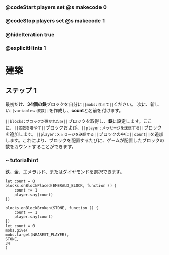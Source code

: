 ### @codeStart players set @s makecode 0
### @codeStop players set @s makecode 1

### @hideIteration true 
### @explicitHints 1


# 建築

## ステップ 1
最初だけ、**34個の鉄**ブロックを自分に``||mobs:与えて||``ください。
次に、新しい``||variables:変数||``を作成し、**count**と名前を付けます。

``||blocks:ブロックが置かれた時||``ブロックを取得し、**鉄**に設定します。ここに、``||変数を増やす||``ブロックおよび、``||player:メッセージを送信する||``ブロックを追加します。``||player:メッセージを送信する||``ブロックの中に``||count||``を追加します。これにより、ブロックを配置するたびに、ゲームが配置したブロックの数をカウントすることができます。

### ~ tutorialhint 

鉄、金、エメラルド、またはダイヤモンドを選択できます。

```blocks
let count = 0
blocks.onBlockPlaced(EMERALD_BLOCK, function () {
    count += 1
    player.say(count)
})

```

```ghost
blocks.onBlockBroken(STONE, function () {
    count += 1
    player.say(count)
})
let count = 0
mobs.give(
mobs.target(NEAREST_PLAYER),
STONE,
34
)
```


